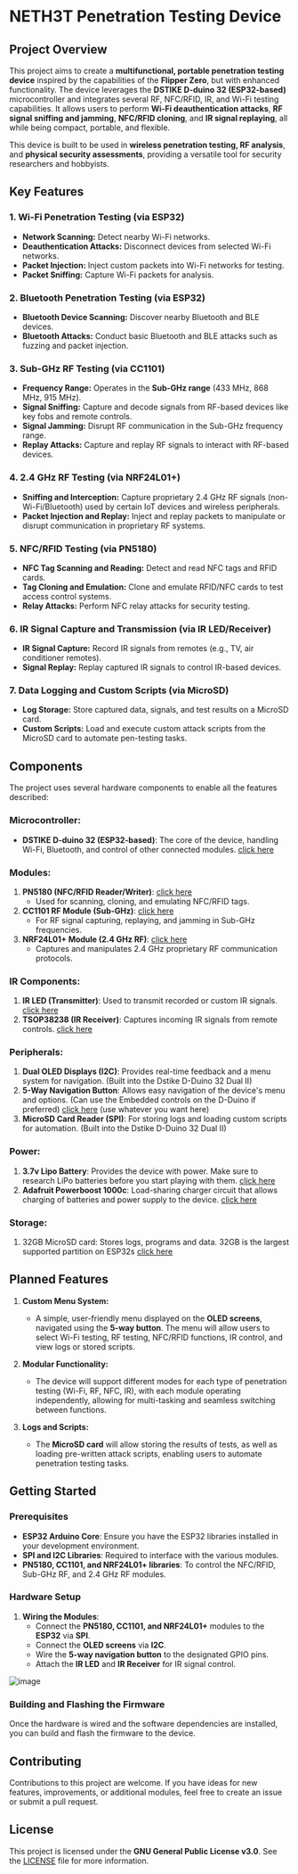 # **NETH3T Penetration Testing Device**

## **Project Overview**
This project aims to create a **multifunctional, portable penetration testing device** inspired by the capabilities of the **Flipper Zero**, but with enhanced functionality. The device leverages the **DSTIKE D-duino 32 (ESP32-based)** microcontroller and integrates several RF, NFC/RFID, IR, and Wi-Fi testing capabilities. It allows users to perform **Wi-Fi deauthentication attacks**, **RF signal sniffing and jamming**, **NFC/RFID cloning**, and **IR signal replaying**, all while being compact, portable, and flexible.

This device is built to be used in **wireless penetration testing, RF analysis**, and **physical security assessments**, providing a versatile tool for security researchers and hobbyists.

## **Key Features**
### **1. Wi-Fi Penetration Testing (via ESP32)**
- **Network Scanning:** Detect nearby Wi-Fi networks.
- **Deauthentication Attacks:** Disconnect devices from selected Wi-Fi networks.
- **Packet Injection:** Inject custom packets into Wi-Fi networks for testing.
- **Packet Sniffing:** Capture Wi-Fi packets for analysis.

### **2. Bluetooth Penetration Testing (via ESP32)**
- **Bluetooth Device Scanning:** Discover nearby Bluetooth and BLE devices.
- **Bluetooth Attacks:** Conduct basic Bluetooth and BLE attacks such as fuzzing and packet injection.

### **3. Sub-GHz RF Testing (via CC1101)**
- **Frequency Range:** Operates in the **Sub-GHz range** (433 MHz, 868 MHz, 915 MHz).
- **Signal Sniffing:** Capture and decode signals from RF-based devices like key fobs and remote controls.
- **Signal Jamming:** Disrupt RF communication in the Sub-GHz frequency range.
- **Replay Attacks:** Capture and replay RF signals to interact with RF-based devices.

### **4. 2.4 GHz RF Testing (via NRF24L01+)**
- **Sniffing and Interception:** Capture proprietary 2.4 GHz RF signals (non-Wi-Fi/Bluetooth) used by certain IoT devices and wireless peripherals.
- **Packet Injection and Replay:** Inject and replay packets to manipulate or disrupt communication in proprietary RF systems.

### **5. NFC/RFID Testing (via PN5180)**
- **NFC Tag Scanning and Reading:** Detect and read NFC tags and RFID cards.
- **Tag Cloning and Emulation:** Clone and emulate RFID/NFC cards to test access control systems.
- **Relay Attacks:** Perform NFC relay attacks for security testing.

### **6. IR Signal Capture and Transmission (via IR LED/Receiver)**
- **IR Signal Capture:** Record IR signals from remotes (e.g., TV, air conditioner remotes).
- **Signal Replay:** Replay captured IR signals to control IR-based devices.

### **7. Data Logging and Custom Scripts (via MicroSD)**
- **Log Storage:** Store captured data, signals, and test results on a MicroSD card.
- **Custom Scripts:** Load and execute custom attack scripts from the MicroSD card to automate pen-testing tasks.

## **Components**
The project uses several hardware components to enable all the features described:

### **Microcontroller:**
- **DSTIKE D-duino 32 (ESP32-based)**: The core of the device, handling Wi-Fi, Bluetooth, and control of other connected modules. [click here](https://dstike.com/products/d-duino-32-ii-dual-screen)

### **Modules:**
1. **PN5180 (NFC/RFID Reader/Writer)**: [click here](https://www.aliexpress.us/item/2255800898209354.html?spm=a2g0o.productlist.main.3.426ede69lRwYd9&algo_pvid=5be9b316-9c80-437f-acb0-cde0fe82ce23&algo_exp_id=5be9b316-9c80-437f-acb0-cde0fe82ce23-1&pdp_npi=4%40dis%21USD%214.40%214.40%21%21%214.40%214.40%21%402101e9a217256492677022260e3a15%2110000014282558858%21sea%21US%216045824045%21X&curPageLogUid=f0MugwJMs5DN&utparam-url=scene%3Asearch%7Cquery_from%3A)
   - Used for scanning, cloning, and emulating NFC/RFID tags.
2. **CC1101 RF Module (Sub-GHz)**: [click here](https://www.aliexpress.us/item/3256805747351167.html?spm=a2g0o.order_list.order_list_main.41.1f1c1802CPXAcc&gatewayAdapt=glo2usa)
   - For RF signal capturing, replaying, and jamming in Sub-GHz frequencies.
3. **NRF24L01+ Module (2.4 GHz RF)**: [click here](https://www.aliexpress.us/item/3256805993151494.html?spm=a2g0o.order_list.order_list_main.59.1f1c1802CPXAcc&gatewayAdapt=glo2usa)
   - Captures and manipulates 2.4 GHz proprietary RF communication protocols.
   
### **IR Components:**
1. **IR LED (Transmitter)**: Used to transmit recorded or custom IR signals. [click here](https://www.adafruit.com/product/5639) 
2. **TSOP38238 (IR Receiver)**: Captures incoming IR signals from remote controls. [click here](https://www.adafruit.com/product/157)

### **Peripherals:**
1. **Dual OLED Displays (I2C)**: Provides real-time feedback and a menu system for navigation. (Built into the Dstike D-Duino 32 Dual II)
2. **5-Way Navigation Button**: Allows easy navigation of the device's menu and options. (Can use the Embedded controls on the D-Duino if preferred) [click here](https://www.aliexpress.us/item/2251832767971032.html?spm=a2g0o.productlist.main.5.4777pKZUpKZU2u&algo_pvid=25cf2911-590e-4dc9-be68-7eefd06300b9&algo_exp_id=25cf2911-590e-4dc9-be68-7eefd06300b9-2&pdp_npi=4%40dis%21USD%210.97%210.97%21%21%210.97%210.97%21%402101c5b117256490502064231e3596%2166348607719%21sea%21US%216045824045%21X&curPageLogUid=FY31OUa9dGcH&utparam-url=scene%3Asearch%7Cquery_from%3A) (use whatever you want here)
3. **MicroSD Card Reader (SPI)**: For storing logs and loading custom scripts for automation. (Built into the Dstike D-Duino 32 Dual II)

### **Power:**
1. **3.7v Lipo Battery**: Provides the device with power. Make sure to research LiPo batteries before you start playing with them. [click here](https://www.amazon.com/dp/B08T6QS58J?ref=nb_sb_ss_w_as-reorder_k2_1_7&amp=&crid=1QM1M5728G1J9&amp=&sprefix=3.7v+ba)
2. **Adafruit Powerboost 1000c**: Load-sharing charger circuit that allows charging of batteries and power supply to the device. [click here](https://www.adafruit.com/product/2465)

### **Storage:**
1. 32GB MicroSD card: Stores logs, programs and data. 32GB is the largest supported partition on ESP32s [click here](https://www.amazon.com/SanDisk-Ultra-UHS-I-Memory-Adapter/dp/B00M55C0NS/ref=sr_1_7?crid=IN8E9C5QACD8&dib=eyJ2IjoiMSJ9.B95zlcmYonfz4dY7353CikOTGq4gxvPdpZ9JTVXWNlwkRO7PGJOQbtTqrKfmuztrDqjv9dmItno_1id_mIwg75OkS0ERdIgQVOD7iDgSCJ7LWdwiEXjhNEu5JqyRj7bHo-L92ieL9e2flMOaB00h4MkDH_MgWAcNq9DQQcFh545Z0qihgtOkcxZQEtsdmVfzW4eYJQvfecmWeloKFozWE4zMlm9JVMMgD8W_f35QteY.EAqy466m6iTcsbn8g_uaxNl6Q1PJGHPRw3mz1jb8eBg&dib_tag=se&keywords=microsd+32gb&qid=1725649398&sprefix=microsd+32gb%2Caps%2C88&sr=8-7)

## **Planned Features**
1. **Custom Menu System:**
   - A simple, user-friendly menu displayed on the **OLED screens**, navigated using the **5-way button**. The menu will allow users to select Wi-Fi testing, RF testing, NFC/RFID functions, IR control, and view logs or stored scripts.

2. **Modular Functionality:**
   - The device will support different modes for each type of penetration testing (Wi-Fi, RF, NFC, IR), with each module operating independently, allowing for multi-tasking and seamless switching between functions.

3. **Logs and Scripts:**
   - The **MicroSD card** will allow storing the results of tests, as well as loading pre-written attack scripts, enabling users to automate penetration testing tasks.

## **Getting Started**
### **Prerequisites**
- **ESP32 Arduino Core**: Ensure you have the ESP32 libraries installed in your development environment.
- **SPI and I2C Libraries**: Required to interface with the various modules.
- **PN5180, CC1101, and NRF24L01+ libraries**: To control the NFC/RFID, Sub-GHz RF, and 2.4 GHz RF modules.

### **Hardware Setup**
1. **Wiring the Modules**:
   - Connect the **PN5180, CC1101, and NRF24L01+** modules to the **ESP32** via **SPI**.
   - Connect the **OLED screens** via **I2C**.
   - Wire the **5-way navigation button** to the designated GPIO pins.
   - Attach the **IR LED** and **IR Receiver** for IR signal control.

![image](https://github.com/user-attachments/assets/d49f0792-7bd1-45ed-ba8a-7a8c976d2a74)


### **Building and Flashing the Firmware**
Once the hardware is wired and the software dependencies are installed, you can build and flash the firmware to the device.

## **Contributing**
Contributions to this project are welcome. If you have ideas for new features, improvements, or additional modules, feel free to create an issue or submit a pull request.

## **License**
This project is licensed under the **GNU General Public License v3.0**. See the [LICENSE](LICENSE) file for more information.
